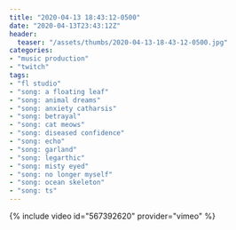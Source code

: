 ```yaml
---
title: "2020-04-13 18:43:12-0500"
date: "2020-04-13T23:43:12Z"
header:
  teaser: "/assets/thumbs/2020-04-13-18-43-12-0500.jpg"
categories:
- "music production"
- "twitch"
tags:
- "fl studio"
- "song: a floating leaf"
- "song: animal dreams"
- "song: anxiety catharsis"
- "song: betrayal"
- "song: cat meows"
- "song: diseased confidence"
- "song: echo"
- "song: garland"
- "song: legarthic"
- "song: misty eyed"
- "song: no longer myself"
- "song: ocean skeleton"
- "song: ts"
---
```

{% include video id="567392620" provider="vimeo" %}
